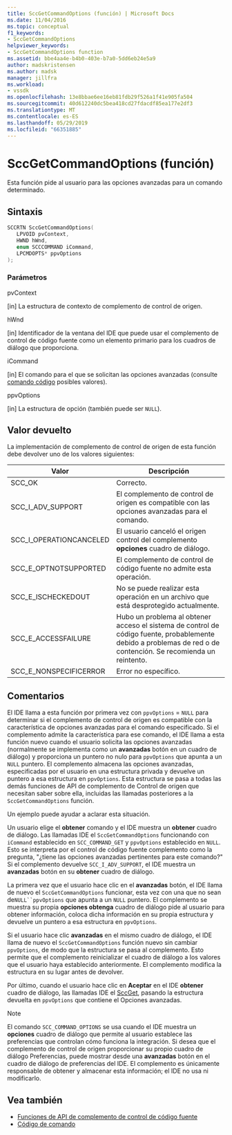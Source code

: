 ```yaml
---
title: SccGetCommandOptions (función) | Microsoft Docs
ms.date: 11/04/2016
ms.topic: conceptual
f1_keywords:
- SccGetCommandOptions
helpviewer_keywords:
- SccGetCommandOptions function
ms.assetid: bbe4aa4e-b4b0-403e-b7a0-5dd6eb24e5a9
author: madskristensen
ms.author: madsk
manager: jillfra
ms.workload:
- vssdk
ms.openlocfilehash: 13e8bbae6ee16eb81fdb29f526a1f41e905fa504
ms.sourcegitcommit: 40d612240dc5bea418cd27fdacdf85ea177e2df3
ms.translationtype: MT
ms.contentlocale: es-ES
ms.lasthandoff: 05/29/2019
ms.locfileid: "66351885"
---
```

# <a name="sccgetcommandoptions-function"></a>SccGetCommandOptions (función)
Esta función pide al usuario para las opciones avanzadas para un comando determinado.

## <a name="syntax"></a>Sintaxis

```cpp
SCCRTN SccGetCommandOptions(
   LPVOID pvContext,
   HWND hWnd,
   enum SCCCOMMAND iCommand,
   LPCMDOPTS* ppvOptions
);
```

### <a name="parameters"></a>Parámetros
 pvContext

[in] La estructura de contexto de complemento de control de origen.

 hWnd

[in] Identificador de la ventana del IDE que puede usar el complemento de control de código fuente como un elemento primario para los cuadros de diálogo que proporciona.

 iCommand

[in] El comando para el que se solicitan las opciones avanzadas (consulte [comando código](../extensibility/command-code-enumerator.md) posibles valores).

 ppvOptions

[in] La estructura de opción (también puede ser `NULL`).

## <a name="return-value"></a>Valor devuelto
 La implementación de complemento de control de origen de esta función debe devolver uno de los valores siguientes:

|Valor|Descripción|
|-----------|-----------------|
|SCC_OK|Correcto.|
|SCC_I_ADV_SUPPORT|El complemento de control de origen es compatible con las opciones avanzadas para el comando.|
|SCC_I_OPERATIONCANCELED|El usuario canceló el origen control del complemento **opciones** cuadro de diálogo.|
|SCC_E_OPTNOTSUPPORTED|El complemento de control de código fuente no admite esta operación.|
|SCC_E_ISCHECKEDOUT|No se puede realizar esta operación en un archivo que está desprotegido actualmente.|
|SCC_E_ACCESSFAILURE|Hubo un problema al obtener acceso el sistema de control de código fuente, probablemente debido a problemas de red o de contención. Se recomienda un reintento.|
|SCC_E_NONSPECIFICERROR|Error no específico.|

## <a name="remarks"></a>Comentarios
 El IDE llama a esta función por primera vez con `ppvOptions` = `NULL` para determinar si el complemento de control de origen es compatible con la característica de opciones avanzadas para el comando especificado. Si el complemento admite la característica para ese comando, el IDE llama a esta función nuevo cuando el usuario solicita las opciones avanzadas (normalmente se implementa como un **avanzadas** botón en un cuadro de diálogo) y proporciona un puntero no nulo para `ppvOptions` que apunta a un `NULL` puntero. El complemento almacena las opciones avanzadas, especificadas por el usuario en una estructura privada y devuelve un puntero a esa estructura en `ppvOptions`. Esta estructura se pasa a todas las demás funciones de API de complemento de Control de origen que necesitan saber sobre ella, incluidas las llamadas posteriores a la `SccGetCommandOptions` función.

 Un ejemplo puede ayudar a aclarar esta situación.

 Un usuario elige el **obtener** comando y el IDE muestra un **obtener** cuadro de diálogo. Las llamadas IDE el `SccGetCommandOptions` funcionando con `iCommand` establecido en `SCC_COMMAND_GET` y `ppvOptions` establecido en `NULL`. Esto se interpreta por el control de código fuente complemento como la pregunta, "¿tiene las opciones avanzadas pertinentes para este comando?" Si el complemento devuelve `SCC_I_ADV_SUPPORT`, el IDE muestra un **avanzadas** botón en su **obtener** cuadro de diálogo.

 La primera vez que el usuario hace clic en el **avanzadas** botón, el IDE llama de nuevo el `SccGetCommandOptions` funcionar, esta vez con una que no sean de`NULL``ppvOptions` que apunta a un `NULL` puntero. El complemento se muestra su propia **opciones obtenga** cuadro de diálogo pide al usuario para obtener información, coloca dicha información en su propia estructura y devuelve un puntero a esa estructura en `ppvOptions`.

 Si el usuario hace clic **avanzadas** en el mismo cuadro de diálogo, el IDE llama de nuevo el `SccGetCommandOptions` función nuevo sin cambiar `ppvOptions`, de modo que la estructura se pasa al complemento. Esto permite que el complemento reinicializar el cuadro de diálogo a los valores que el usuario haya establecido anteriormente. El complemento modifica la estructura en su lugar antes de devolver.

 Por último, cuando el usuario hace clic en **Aceptar** en el IDE **obtener** cuadro de diálogo, las llamadas IDE el [SccGet](../extensibility/sccget-function.md), pasando la estructura devuelta en `ppvOptions` que contiene el Opciones avanzadas.

> [!NOTE]
> El comando `SCC_COMMAND_OPTIONS` se usa cuando el IDE muestra un **opciones** cuadro de diálogo que permite al usuario establece las preferencias que controlan cómo funciona la integración. Si desea que el complemento de control de origen proporcionar su propio cuadro de diálogo Preferencias, puede mostrar desde una **avanzadas** botón en el cuadro de diálogo de preferencias del IDE. El complemento es únicamente responsable de obtener y almacenar esta información; el IDE no usa ni modificarlo.

## <a name="see-also"></a>Vea también
- [Funciones de API de complemento de control de código fuente](../extensibility/source-control-plug-in-api-functions.md)
- [Código de comando](../extensibility/command-code-enumerator.md)